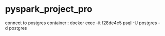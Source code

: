 # pyspark_project_pro

connect to postgres container : docker exec -it f28de4c5  psql -U postgres -d postgres
